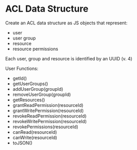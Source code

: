 # ACL Data Structure

Create an ACL data structure as JS objects that represent:
- user
- user group
- resource
- resource permissions

Each user, group and resource is identified by an UUID (v. 4)

User Functions:
- getId()
- getUserGroups()
- addUserGroup(groupId)
- removeUserGroup(groupId)
- getResources()
- grantReadPermission(resourceId)
- grantWritePermission(resourceId)
- revokeReadPermission(resourceId)
- revokeWritePermission(resourceId)
- revokePermissions(resourceId)
- canRead(resourceId)
- canWrite(resourceId)
- toJSON()
